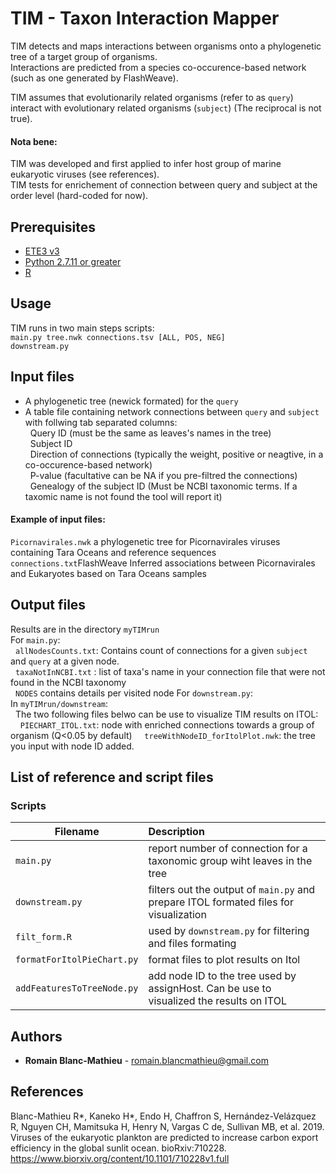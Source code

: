 # TIM - Taxon Interaction Mapper
TIM detects and maps interactions between organisms onto a phylogenetic tree of a target group of organisms.<br />
Interactions are predicted from a species co-occurence-based network (such as one generated by FlashWeave).<br />

TIM assumes that evolutionarily related organisms (refer to as ```query```) interact with evolutionary related organisms (```subject```) (The reciprocal is not true).<br />

#### Nota bene:
TIM was developed and first applied to infer host group of marine eukaryotic viruses (see references).<br />
TIM tests for enrichement of connection between query and subject at the order level (hard-coded for now).<br />

## Prerequisites
* [ETE3 v3](http://etetoolkit.org/download/) 
* [Python 2.7.11 or greater](https://www.python.org/downloads/release/python-2711/)
* [R](https://www.r-project.org/)

## Usage
TIM runs in two main steps scripts: <br />
```main.py tree.nwk connections.tsv [ALL, POS, NEG]``` <br />
```downstream.py``` <br />

## Input files
* A phylogenetic tree (newick formated) for the ```query``` <br /> 
* A table file containing network connections between ```query``` and ```subject``` with follwing tab separated columns: <br />
&nbsp;&nbsp;Query ID (must be the same as leaves's names in the tree) <br />
&nbsp;&nbsp;Subject ID <br />
&nbsp;&nbsp;Direction of connections (typically the weight, positive or neagtive, in a co-occurence-based network) <br />
&nbsp;&nbsp;P-value (facultative can be NA if you pre-filtred the connections) <br />
&nbsp;&nbsp;Genealogy of the subject ID (Must be NCBI taxonomic terms. If a taxomic name is not found the tool will report it) <br />

#### Example of input files: <br />
```Picornavirales.nwk``` a phylogenetic tree for Picornavirales viruses containing Tara Oceans and reference sequences <br />
```connections.txt```FlashWeave Inferred associations between Picornavirales and Eukaryotes based on Tara Oceans samples<br />

## Output files
Results are in the directory ```myTIMrun``` <br />
For ```main.py```:<br />
&nbsp;&nbsp;```allNodesCounts.txt```: Contains count of connections for a given ```subject``` and ```query``` at a given node. <br />
&nbsp;&nbsp;```taxaNotInNCBI.txt``` : list of taxa's name in your connection file that were not found in the NCBI taxonomy <br />
&nbsp;&nbsp;```NODES``` contains details per visited node
For ```downstream.py```:  <br />
In ```myTIMrun/downstream```: <br />
&nbsp;&nbsp;The two following files belwo can be use to visualize TIM results on ITOL:
&nbsp;&nbsp;&nbsp;&nbsp;```PIECHART_ITOL.txt```: node with enriched connections towards a group of organism (Q<0.05 by default)
&nbsp;&nbsp;&nbsp;&nbsp;```treeWithNodeID_forItolPlot.nwk```: the tree you input with node ID added.

## List of reference and script files
### Scripts
| Filename | Description |
| ---- | :--- |
|```main.py```|report number of connection for a taxonomic group wiht leaves in the tree|
|```downstream.py```|filters out the output of ```main.py``` and prepare ITOL formated files for visualization|
|```filt_form.R```|used by ```downstream.py``` for filtering and files formating|
|```formatForItolPieChart.py```|format files to plot results on Itol|
|```addFeaturesToTreeNode.py```|add node ID to the tree used by assignHost. Can be use to visualized the results on ITOL|

## Authors
* **Romain Blanc-Mathieu**  - romain.blancmathieu@gmail.com

## References
Blanc-Mathieu R*, Kaneko H*, Endo H, Chaffron S, Hernández-Velázquez R, Nguyen CH, Mamitsuka H, Henry N, Vargas C de, Sullivan MB, et al. 2019. Viruses of the eukaryotic plankton are predicted to increase carbon export efficiency in the global sunlit ocean. bioRxiv:710228.
https://www.biorxiv.org/content/10.1101/710228v1.full

